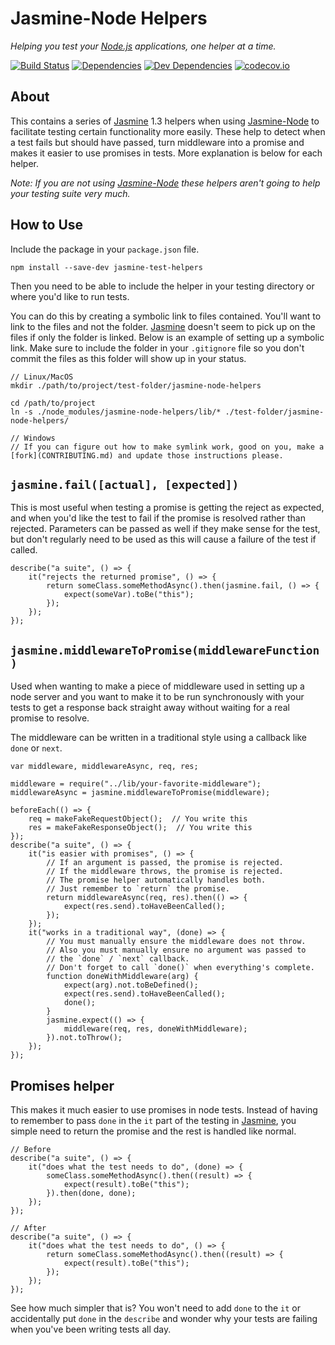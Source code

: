 Jasmine-Node Helpers
====================

*Helping you test your [Node.js] applications, one helper at a time.*

[![Build Status][travis-image]][Travis CI]
[![Dependencies][dependencies-image]][Dependencies]
[![Dev Dependencies][devdependencies-image]][Dev Dependencies]
[![codecov.io][codecov-image]][Code Coverage]

About
-----

This contains a series of [Jasmine] 1.3 helpers when using [Jasmine-Node] to facilitate testing certain functionality more easily. These help to detect when a test fails but should have passed, turn middleware into a promise and makes it easier to use promises in tests. More explanation is below for each helper.

*Note: If you are not using [Jasmine-Node] these helpers aren't going to help your testing suite very much.*

How to Use
----------

Include the package in your `package.json` file.

    npm install --save-dev jasmine-test-helpers

Then you need to be able to include the helper in your testing directory or where you'd like to run tests.

You can do this by creating a symbolic link to files contained. You'll want to link to the files and not the folder. [Jasmine] doesn't seem to pick up on the files if only the folder is linked. Below is an example of setting up a symbolic link. Make sure to include the folder in your `.gitignore` file so you don't commit the files as this folder will show up in your status.

    // Linux/MacOS
    mkdir ./path/to/project/test-folder/jasmine-node-helpers

    cd /path/to/project
    ln -s ./node_modules/jasmine-node-helpers/lib/* ./test-folder/jasmine-node-helpers/

    // Windows
    // If you can figure out how to make symlink work, good on you, make a [fork](CONTRIBUTING.md) and update those instructions please.

`jasmine.fail([actual], [expected])`
------------------------------------

This is most useful when testing a promise is getting the reject as expected, and when you'd like the test to fail if the promise is resolved rather than rejected. Parameters can be passed as well if they make sense for the test, but don't regularly need to be used as this will cause a failure of the test if called.

    describe("a suite", () => {
        it("rejects the returned promise", () => {
            return someClass.someMethodAsync().then(jasmine.fail, () => {
                expect(someVar).toBe("this");
            });
        });
    });

`jasmine.middlewareToPromise(middlewareFunction)`
-------------------------------------------------

Used when wanting to make a piece of middleware used in setting up a node server and you want to make it to be run synchronously with your tests to get a response back straight away without waiting for a real promise to resolve.

The middleware can be written in a traditional style using a callback like `done` or `next`.

    var middleware, middlewareAsync, req, res;

    middleware = require("../lib/your-favorite-middleware");
    middlewareAsync = jasmine.middlewareToPromise(middleware);

    beforeEach(() => {
        req = makeFakeRequestObject();  // You write this
        res = makeFakeResponseObject();  // You write this
    });
    describe("a suite", () => {
        it("is easier with promises", () => {
            // If an argument is passed, the promise is rejected.
            // If the middleware throws, the promise is rejected.
            // The promise helper automatically handles both.
            // Just remember to `return` the promise.
            return middlewareAsync(req, res).then(() => {
                expect(res.send).toHaveBeenCalled();
            });
        });
        it("works in a traditional way", (done) => {
            // You must manually ensure the middleware does not throw.
            // Also you must manually ensure no argument was passed to
            // the `done` / `next` callback.
            // Don't forget to call `done()` when everything's complete.
            function doneWithMiddleware(arg) {
                expect(arg).not.toBeDefined();
                expect(res.send).toHaveBeenCalled();
                done();
            }
            jasmine.expect(() => {
                middleware(req, res, doneWithMiddleware);
            }).not.toThrow();
        });
    });

Promises helper
---------------

This makes it much easier to use promises in node tests. Instead of having to remember to pass `done` in the `it` part of the testing in [Jasmine], you simple need to return the promise and the rest is handled like normal.

    // Before
    describe("a suite", () => {
        it("does what the test needs to do", (done) => {
            someClass.someMethodAsync().then((result) => {
                expect(result).toBe("this");
            }).then(done, done);
        });
    });

    // After
    describe("a suite", () => {
        it("does what the test needs to do", () => {
            return someClass.someMethodAsync().then((result) => {
                expect(result).toBe("this");
            });
        });
    });

See how much simpler that is? You won't need to add `done` to the `it` or accidentally put `done` in the `describe` and wonder why your tests are failing when you've been writing tests all day.

[Code Coverage]: https://codecov.io/github/TestsAlwaysIncluded/jasmine-node-helpers?branch=develop
[codecov-image]: https://codecov.io/github/TestsAlwaysIncluded/jasmine-node-helpers/coverage.svg?branch=develop
[Dev Dependencies]: https://david-dm.org/TestsAlwaysIncluded/jasmine-node-helpers/develop#info=devDependencies
[devdependencies-image]: https://david-dm.org/TestsAlwaysIncluded/jasmine-node-helpers/develop/dev-status.png
[Dependencies]: https://david-dm.org/testsalwaysincluded/jasmine-node-helpers/develop
[dependencies-image]: https://david-dm.org/testsalwaysincluded/jasmine-node-helpers/develop.png
[Jasmine]: https://jasmine.github.io/
[Jasmine-Node]: https://www.npmjs.com/package/jasmine-node
[Node.js]: https://nodejs.org
[travis-image]: https://secure.travis-ci.org/TestsAlwaysIncluded/jasmine-node-helpers.png
[Travis CI]: http://travis-ci.org/TestsAlwaysIncluded/jasmine-node-helpers
